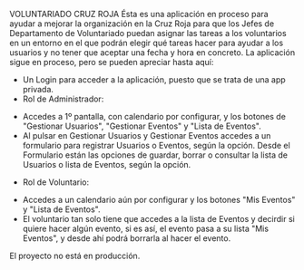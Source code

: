 VOLUNTARIADO CRUZ ROJA
Ésta es una aplicación en proceso para ayudar a mejorar la organización en la Cruz Roja para que los Jefes de Departamento de Voluntariado puedan asignar las tareas a los voluntarios en un entorno en el que podrán elegir qué tareas hacer para ayudar a los usuarios y no tener que aceptar una fecha y hora en concreto.
La aplicación sigue en proceso, pero se pueden apreciar hasta aquí:
- Un Login para acceder a la aplicación, puesto que se trata de una app privada.
- Rol de Administrador:
+ Accedes a 1º pantalla, con calendario por configurar, y los botones de "Gestionar Usuarios", "Gestionar Eventos" y "Lista de Eventos".
+ Al pulsar en Gestionar Usuarios y Gestionar Eventos accedes a un formulario para registrar Usuarios o Eventos, según la opción. Desde el Formulario están las opciones de guardar, borrar o consultar la lista de Usuarios o lista de Eventos, según la opción.
- Rol de Voluntario:
+ Accedes a un calendario aún por configurar y los botones "Mis Eventos" y "Lista de Eventos".
+ El voluntario tan solo tiene que accedes a la lista de Eventos y decirdir si quiere hacer algún evento, si es así, el evento pasa a su lista "Mis Eventos", y desde ahí podrá borrarla al hacer el evento.

El proyecto no está en producción.
